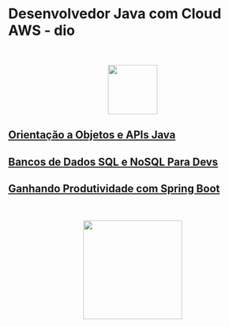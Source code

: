 # Desenvolvedor Java com Cloud AWS - dio

<div align="center">
  <br><br>
  <img src="https://hermes.digitalinnovation.one/assets/diome/logo.png" height="100px">
</div>

## [Orientação a Objetos e APIs Java](./oop-java)
## [Bancos de Dados SQL e NoSQL Para Devs](./databases)
## [Ganhando Produtividade com Spring Boot](./spring)

<div align="center">
  <br><br>
  <img src="https://cdn.jsdelivr.net/gh/devicons/devicon/icons/java/java-original.svg" height="200px">
</div>
